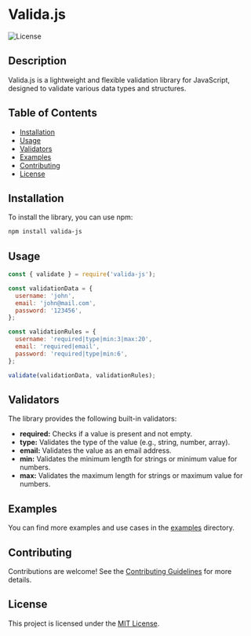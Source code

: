 # Valida.js

![License](https://img.shields.io/badge/license-MIT-blue.svg)

## Description

Valida.js is a lightweight and flexible validation library for JavaScript, designed to validate various data types and structures.

## Table of Contents

- [Installation](#installation)
- [Usage](#usage)
- [Validators](#validators)
- [Examples](#examples)
- [Contributing](#contributing)
- [License](#license)

## Installation

To install the library, you can use npm:

```bash
npm install valida-js
```

## Usage

```javascript
const { validate } = require('valida-js');

const validationData = {
  username: 'john',
  email: 'john@mail.com',
  password: '123456',
};

const validationRules = {
  username: 'required|type|min:3|max:20',
  email: 'required|email',
  password: 'required|type|min:6',
};

validate(validationData, validationRules);
```

## Validators

The library provides the following built-in validators:

- **required:** Checks if a value is present and not empty.
- **type:** Validates the type of the value (e.g., string, number, array).
- **email:** Validates the value as an email address.
- **min:** Validates the minimum length for strings or minimum value for numbers.
- **max:** Validates the maximum length for strings or maximum value for numbers.

## Examples

You can find more examples and use cases in the [examples](examples) directory.

## Contributing

Contributions are welcome! See the [Contributing Guidelines](CONTRIBUTING.md) for more details.

## License

This project is licensed under the [MIT License](LICENSE).